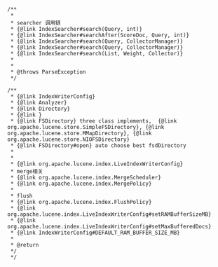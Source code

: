 

    /**
     *
     * searcher 调用链
     * {@link IndexSearcher#search(Query, int)}
     * {@link IndexSearcher#searchAfter(ScoreDoc, Query, int)}
     * {@link IndexSearcher#search(Query, CollectorManager)}
     * {@link IndexSearcher#search(Query, CollectorManager)}
     * {@link IndexSearcher#search(List, Weight, Collector)}
     *
     *
     * @throws ParseException
     */

    /**
     * {@link IndexWriterConfig}
     * {@link Analyzer}
     * {@link Directory}
     * {@link }
     * {@link FSDirectory} three class implements,  {@link org.apache.lucene.store.SimpleFSDirectory}, {@link org.apache.lucene.store.MMapDirectory}, {@link org.apache.lucene.store.NIOFSDirectory}
     * {@link FSDirectory#open} auto choose best fsdDirectory
     *
     *
     * {@link org.apache.lucene.index.LiveIndexWriterConfig}
     * merge相关
     * {@link org.apache.lucene.index.MergeScheduler}
     * {@link org.apache.lucene.index.MergePolicy}
     *
     * flush
     * {@link org.apache.lucene.index.FlushPolicy}
     * {@link org.apache.lucene.index.LiveIndexWriterConfig#setRAMBufferSizeMB}
     * {@link org.apache.lucene.index.LiveIndexWriterConfig#setMaxBufferedDocs}
     * {@link IndexWriterConfig#DEFAULT_RAM_BUFFER_SIZE_MB}
     *
     * @return
     */
     */